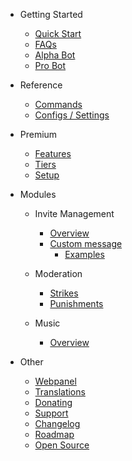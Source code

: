 - Getting Started

  - [Quick Start](/cs/getting-started/quick-start.md)
  - [FAQs](/cs/getting-started/faq.md)
  - [Alpha Bot](/cs/getting-started/alpha.md)
  - [Pro Bot](/cs/getting-started/pro.md)

- Reference

  - [Commands](/cs/reference/commands.md)
  - [Configs / Settings](/cs/reference/settings.md)

- Premium

  - [Features](/cs/premium/features.md)
  - [Tiers](/cs/premium/tiers.md)
  - [Setup](/cs/premium/setup.md)

- Modules

  - Invite Management

    - [Overview](/cs/modules/invites/overview.md)
    - [Custom message](/cs/modules/invites/custom-messages.md)
      - [Examples](/cs/modules/invites/examples.md)

  - Moderation

    - [Strikes](/cs/modules/moderation/strikes.md)
    - [Punishments](/cs/modules/moderation/punishments.md)

  - Music

    - [Overview](/cs/modules/music/overview.md)

- Other

  - [Webpanel](/cs/other/webpanel.md)
  - [Translations](/cs/other/translations.md)
  - [Donating](/cs/other/donating.md)
  - [Support](/cs/other/support.md)
  - [Changelog](/cs/other/changelog.md)
  - [Roadmap](/cs/other/roadmap.md)
  - [Open Source](/cs/other/open-source.md)
